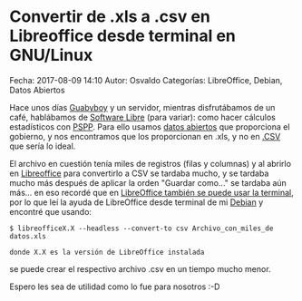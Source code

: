 Convertir de .xls a .csv en Libreoffice desde terminal en GNU/Linux
==================================

Fecha: 2017-08-09 14:10
Autor: Osvaldo
Categorías: LibreOffice, Debian, Datos Abiertos

Hace unos días [Guabyboy](https://twitter.com/guabyboy) y un servidor, mientras disfrutábamos de un café, hablábamos de [Software Libre](https://es.wikipedia.org/wiki/Software_libre) (para variar): como hacer cálculos estadísticos con [PSPP](https://www.gnu.org/software/pspp/). Para ello usamos [datos abiertos](https://es.wikipedia.org/wiki/Datos_abiertos) que proporciona el gobierno, y nos encontramos que los proporcionan en .xls, y no en [.CSV](https://es.wikipedia.org/wiki/CSV) que sería lo ideal.

El archivo en cuestión tenía miles de registros (filas y columnas) y al abrirlo en [Libreoffice](http://www.libreoffice.org/) para convertirlo a CSV se tardaba mucho, y se tardaba mucho más después de aplicar la orden "Guardar como..." se tardaba aún más... en eso recordé que en [LibreOffice también se puede usar la terminal](https://salazarysanchez.github.io/entradas/2014-04-28-Convertir-odt-ods-en-pdf-con-LibreOffice-desde-terminal.html), por lo que leí la ayuda de LibreOffice desde terminal de mi [Debian](http://www.debian.org/) y encontré que usando:

<pre><code>$ libreofficeX.X --headless --convert-to csv Archivo_con_miles_de datos.xls</code></pre>

<pre><code>donde X.X es la versión de LibreOffice instalada</code></pre>

se puede crear el respectivo archivo .csv en un tiempo mucho menor.

Espero les sea de utilidad como lo fue para nosotros :-D
